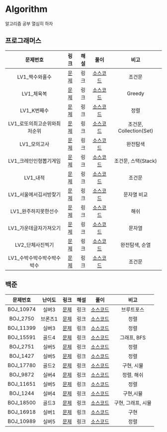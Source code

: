 # Algorithm
알고리즘 공부 열심히 하자



## 프로그래머스

|           문제번호           |                             링크                             | 해설 |                             풀이                             |          비고           |
| :--------------------------: | :----------------------------------------------------------: | :--: | :----------------------------------------------------------: | :---------------------: |
|        LV1_짝수와홀수        | [문제](https://programmers.co.kr/learn/courses/30/lessons/12937) | 링크 | [소스코드](./Programmers/src/lv1/Programmers_짝수와홀수.java) |         조건문          |
|          LV1_체육복          | [문제](https://programmers.co.kr/learn/courses/30/lessons/42862) | 링크 |  [소스코드](./Programmers/src/lv1/Programmers_체육복.java)   |         Greedy          |
|         LV1_K번째수          | [문제](https://programmers.co.kr/learn/courses/30/lessons/42748) | 링크 |  [소스코드](./Programmers/src/lv1/Programmers_K번째수.java)  |          정렬           |
| LV1_로또의최고순위와최저순위 | [문제](https://programmers.co.kr/learn/courses/30/lessons/77484) | 링크 | [소스코드](./Programmers/src/lv1/Programmers_로또의최고순위와최저순위.java) | 조건문, Collection(Set) |
|         LV1_모의고사         | [문제](https://programmers.co.kr/learn/courses/30/lessons/42840) | 링크 | [소스코드](./Programmers/src/lv1/Programmers_모의고사.java)  |        완전탐색         |
|    LV1_크레인인형뽑기게임    | [문제](https://programmers.co.kr/learn/courses/30/lessons/64061) | 링크 | [소스코드](./Programmers/src/lv1/Programmers_크레인인형뽑기게임.java) |   조건문, 스택(Stack)   |
|           LV1_내적           | [문제](https://programmers.co.kr/learn/courses/30/lessons/70128) | 링크 |   [소스코드](./Programmers/src/lv1/Programmers_내적.java)    |         조건문          |
|    LV1_서울에서김서방찾기    | [문제](https://programmers.co.kr/learn/courses/30/lessons/12919) | 링크 | [소스코드](./Programmers/src/lv1/Programmers_서울에서김서방찾기.java) |       문자열 비교       |
|     LV1_완주하지못한선수     | [문제](https://programmers.co.kr/learn/courses/30/lessons/42576) | 링크 | [소스코드](./Programmers/src/lv1/Programmers_완주하지못한선수.java) |          해쉬           |
|    LV1_가운데글자가져오기    | [문제](https://programmers.co.kr/learn/courses/30/lessons/12903) | 링크 | [소스코드](./Programmers/src/lv1/Programmers_가운데글자가져오기.java) |         문자열          |
|       LV2_단체사진찍기       | [문제](https://programmers.co.kr/learn/courses/30/lessons/1835) | 링크 | [소스코드](./Programmers/src/lv2/Programmers_단체사진찍기.java) |     완전탐색, 순열      |
|  LV1_수박수박수박수박수박수  | [문제](https://programmers.co.kr/learn/courses/30/lessons/12922) | 링크 | [소스코드](./Programmers/src/lv1/Programmers_수박수박수박수박수박수.java) |         조건문          |



## 백준

| 문제번호  | 난이도  |                     링크                      | 해설 |                         풀이                          |        비고        |
| :-------: | :-----: | :-------------------------------------------: | :--: | :---------------------------------------------------: | :----------------: |
| BOJ_10974 |  실버3  | [문제](https://www.acmicpc.net/problem/10974) | 링크 |     [소스코드](./BOJ/src/study01/BOJ_10974.java)      |     브루트포스     |
| BOJ_2750  | 브론즈1 | [문제](https://www.acmicpc.net/problem/2750)  | 링크 |      [소스코드](./BOJ/src/study01/BOJ_2750.java)      |        정렬        |
| BOJ_11399 |  실버3  | [문제](https://www.acmicpc.net/problem/11399) | 링크 |     [소스코드](./BOJ/src/study01/BOJ_11399.java)      |        정렬        |
| BOJ_15591 |  골드4  | [문제](https://www.acmicpc.net/problem/15591) | 링크 |     [소스코드](./BOJ/src/study01/BOJ_15591.java)      |    그래프, BFS     |
| BOJ_2751  |  실버5  | [문제](https://www.acmicpc.net/problem/2751)  | 링크 |      [소스코드](./BOJ/src/study01/BOJ_2751.java)      |        정렬        |
| BOJ_1427  |  실버5  | [문제](https://www.acmicpc.net/problem/1427)  | 링크 |      [소스코드](./BOJ/src/study01/BOJ_1427.java)      |        정렬        |
| BOJ_17780 |  골드2  | [문제](https://www.acmicpc.net/problem/17780) | 링크 | [소스코드](./BOJ/src/study01/BOJ_17780_refactor.java) |     구현, 시뮬     |
| BOJ_9872  |  실버4  | [문제](https://www.acmicpc.net/problem/9872)  | 링크 |      [소스코드](./BOJ/src/study01/BOJ_9872.java)      |     정렬, 해쉬     |
| BOJ_11651 |  실버5  | [문제](https://www.acmicpc.net/problem/11651) | 링크 | [소스코드](./BOJ/src/study01/BOJ_11651_refactor.java) |        정렬        |
| BOJ_1244  |  실버4  | [문제](https://www.acmicpc.net/problem/1244)  | 링크 |      [소스코드](./BOJ/src/study01/BOJ_1244.java)      |     구현,시뮬      |
| BOJ_18500 |  골드3  | [문제](https://www.acmicpc.net/problem/18500) | 링크 |     [소스코드](./BOJ/src/study01/BOJ_18500.java)      | 구현, 그래프, 시뮬 |
| BOJ_16918 |  실버1  | [문제](https://www.acmicpc.net/problem/16918) | 링크 |     [소스코드](./BOJ/src/study01/BOJ_16918.java)      |        구현        |
| BOJ_10989 |  실버5  | [문제](https://www.acmicpc.net/problem/10989) | 링크 |     [소스코드](./BOJ/src/study01/BOJ_10989.java)      |        정렬        |

